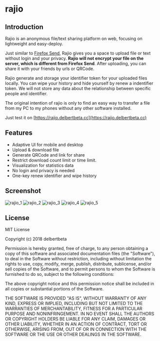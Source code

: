 # rajio

## Introduction

Rajio is an anonymous file/text sharing platform on web, focusing on lightweight and easy-deploy.

Just similar to [Firefox Send](https://send.firefox.com/), Rajio gives you a space to upload file or text without login and your privacy. **Rajio will not encrypt your file on the server, which is different from Firefox Send**. After uploading, you can share it with your friends by urls or QRCode.

Rajio generate and storage your identifier token for your uploaded files locally. You can wipe your history and hide yourself by renew a indentifier token. We will not store any data about the relationship between specific people and identifier.

The original intention of rajio is only to find an easy way to transfer a file from my PC to my phones without any other software installed.

Just test it on [https://rajio.delbertbeta.cc](https://rajio.delbertbeta.cc)

## Features

* Adaptive UI for mobile and desktop
* Upload & download file
* Generate QRCode and link for share
* Restrict download count limit or time limit.
* Visualization for statistics data
* No login and privacy is needed
* One-key renew identifier and wipe history

## Screenshot

![rajio_1](https://rajio.delbertbeta.cc/d/bf031250b96360e9c213561066c3bd05/rajio_1.png)
![rajio_2](https://rajio.delbertbeta.cc/d/002fb90cff8132212dc221d9875cbfd6/rajio_2.png)
![rajio_3](https://rajio.delbertbeta.cc/d/b636346b8cb322832611795a3632fc0f/rajio_3.png)
![rajio_4](https://rajio.delbertbeta.cc/d/3ced93e38c696ee6efbf343a41b455d4/rajio_4.png)
![rajio_5](https://rajio.delbertbeta.cc/d/296db6ec148bbc50b532e8567ef2610b/rajio_5.png)

## License

MIT License

Copyright (c) 2018 delbertbeta

Permission is hereby granted, free of charge, to any person obtaining a copy
of this software and associated documentation files (the "Software"), to deal
in the Software without restriction, including without limitation the rights
to use, copy, modify, merge, publish, distribute, sublicense, and/or sell
copies of the Software, and to permit persons to whom the Software is
furnished to do so, subject to the following conditions:

The above copyright notice and this permission notice shall be included in all
copies or substantial portions of the Software.

THE SOFTWARE IS PROVIDED "AS IS", WITHOUT WARRANTY OF ANY KIND, EXPRESS OR
IMPLIED, INCLUDING BUT NOT LIMITED TO THE WARRANTIES OF MERCHANTABILITY,
FITNESS FOR A PARTICULAR PURPOSE AND NONINFRINGEMENT. IN NO EVENT SHALL THE
AUTHORS OR COPYRIGHT HOLDERS BE LIABLE FOR ANY CLAIM, DAMAGES OR OTHER
LIABILITY, WHETHER IN AN ACTION OF CONTRACT, TORT OR OTHERWISE, ARISING FROM,
OUT OF OR IN CONNECTION WITH THE SOFTWARE OR THE USE OR OTHER DEALINGS IN THE
SOFTWARE.